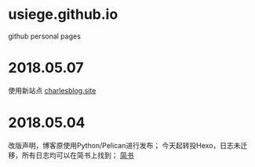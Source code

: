 # usiege.github.io
github personal pages

# 2018.05.07
使用新站点 [charlesblog.site](http://charlesblog.site)

# 2018.05.04
改版声明，博客原使用Python/Pelican进行发布；
今天起转投Hexo，日志未迁移，所有日志均可以在简书上找到；
[简书](https://www.jianshu.com/u/8a7d7e6876ab)

